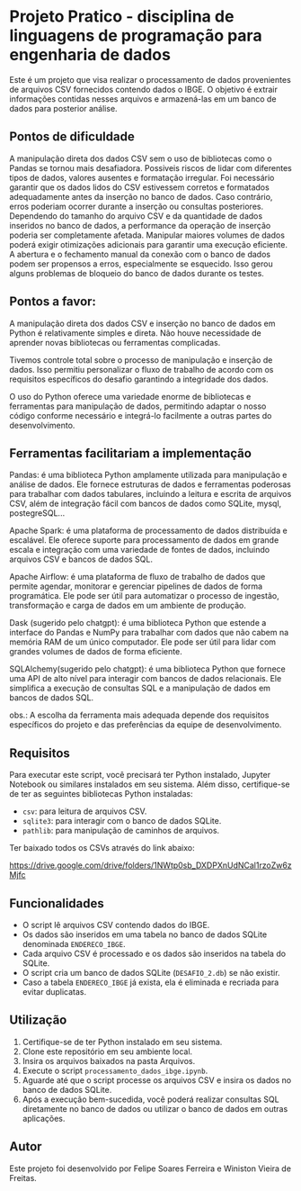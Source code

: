 # Projeto Pratico - disciplina de linguagens de programação para engenharia de dados

Este é um projeto que visa realizar o processamento de dados provenientes de arquivos CSV fornecidos contendo dados o IBGE. O objetivo é extrair informações contidas nesses arquivos e armazená-las em um banco de dados para posterior análise.

## Pontos de dificuldade
A manipulação direta dos dados CSV sem o uso de bibliotecas como o Pandas se tornou mais desafiadora.
Possiveis riscos de lidar com diferentes tipos de dados, valores ausentes e formatação irregular.
Foi necessário garantir que os dados lidos do CSV estivessem corretos e formatados adequadamente antes da inserção no banco de dados. Caso contrário, erros poderiam ocorrer durante a inserção ou consultas posteriores.
Dependendo do tamanho do arquivo CSV e da quantidade de dados inseridos no banco de dados, a performance da operação de inserção poderia ser completamente afetada. Manipular maiores volumes de dados poderá exigir otimizações adicionais para garantir uma execução eficiente.
A abertura e o fechamento manual da conexão com o banco de dados podem ser propensos a erros, especialmente se esquecido. Isso gerou alguns problemas de bloqueio do banco de dados durante os testes.

## Pontos a favor:
A manipulação direta dos dados CSV e inserção no banco de dados em Python é relativamente simples e direta. Não houve necessidade de aprender novas bibliotecas ou ferramentas complicadas.

Tivemos controle total sobre o processo de manipulação e inserção de dados. Isso permitiu personalizar o fluxo de trabalho de acordo com os requisitos específicos do desafio garantindo a integridade dos dados.

O uso do Python oferece uma variedade enorme de bibliotecas e ferramentas para manipulação de dados, permitindo adaptar o nosso código conforme necessário e integrá-lo 
facilmente a outras partes do desenvolvimento.

## Ferramentas facilitariam a implementação
Pandas: é uma biblioteca Python amplamente utilizada para manipulação e análise de dados. Ele fornece estruturas de dados e ferramentas poderosas para trabalhar com dados tabulares, incluindo a leitura e escrita de arquivos CSV, além de integração fácil com bancos de dados como SQLite, mysql, postegreSQL...

Apache Spark: é uma plataforma de processamento de dados distribuída e escalável. Ele oferece suporte para processamento de dados em grande escala e integração com uma variedade de fontes de dados, incluindo arquivos CSV e bancos de dados SQL.

Apache Airflow: é uma plataforma de fluxo de trabalho de dados que permite agendar, monitorar e gerenciar pipelines de dados de forma programática. Ele pode ser útil para automatizar o processo de ingestão, transformação e carga de dados em um ambiente de produção.

Dask (sugerido pelo chatgpt): é uma biblioteca Python que estende a interface do Pandas e NumPy para trabalhar com dados que não cabem na memória RAM de um único computador. Ele pode ser útil para lidar com grandes volumes de dados de forma eficiente.

SQLAlchemy(sugerido pelo chatgpt): é uma biblioteca Python que fornece uma API de alto nível para interagir com bancos de dados relacionais. Ele simplifica a execução de consultas SQL e a manipulação de dados em bancos de dados SQL.

obs.: A escolha da ferramenta mais adequada depende dos requisitos específicos do projeto e das preferências da equipe de desenvolvimento.

## Requisitos

Para executar este script, você precisará ter Python instalado, Jupyter Notebook ou similares instalados em seu sistema. Além disso, certifique-se de ter as seguintes bibliotecas Python instaladas:

-   `csv`: para leitura de arquivos CSV.
-   `sqlite3`: para interagir com o banco de dados SQLite.
-   `pathlib`: para manipulação de caminhos de arquivos.

Ter baixado todos os CSVs através do link abaixo:

https://drive.google.com/drive/folders/1NWtp0sb_DXDPXnUdNCal1rzoZw6zMjfc

## Funcionalidades

-   O script lê arquivos CSV contendo dados do IBGE.
-   Os dados são inseridos em uma tabela no banco de dados SQLite denominada `ENDERECO_IBGE`.
-   Cada arquivo CSV é processado e os dados são inseridos na tabela do SQLite.
-   O script cria um banco de dados SQLite (`DESAFIO_2.db`) se não existir.
-   Caso a tabela `ENDERECO_IBGE` já exista, ela é eliminada e recriada para evitar duplicatas.

## Utilização

1.  Certifique-se de ter Python instalado em seu sistema.
2.  Clone este repositório em seu ambiente local.
3.  Insira os arquivos baixados na pasta Arquivos.
4.  Execute o script `processamento_dados_ibge.ipynb`.
5.  Aguarde até que o script processe os arquivos CSV e insira os dados no banco de dados SQLite.
6.  Após a execução bem-sucedida, você poderá realizar consultas SQL diretamente no banco de dados ou utilizar o banco de dados em outras aplicações.

## Autor

Este projeto foi desenvolvido por Felipe Soares Ferreira e Winiston Vieira de Freitas.
